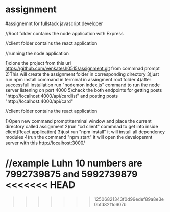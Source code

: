 # assignment
#assignemnt for fullstack javascript developer


//Root folder contains the node application with Express

//client folder contains the react application

//running the node application

1)clone the project from this url https://github.com/venkatesh0515/assignment.git from commnad prompt
2)This will create the assignment folder in corresponding directory
3)just run npm install command in terminal in assingment root folder
4)after successfull installation run "nodemon index.js" command to run the node server listening on port 4000
5)check the both endpoints for getting posts "http://localhost:4000/api/cardlist" and posting posts  "http://localhost:4000/api/card"




//client folder contains the react application

1)Open new command prompt/terminal window and place the current directory called assignment
2)run "cd client" commnad to get into inside client(React application)
3)just run "npm install" it will install all dependency modules
4)run the command "npm start" it will open the developemnt server with this http://localhost:3000/

//example Luhn 10 numbers are 7992739875 and 5992739879
<<<<<<< HEAD
=======

>>>>>>> 12506821343f0d99edef89a8e3e0bfd82f1c607b

